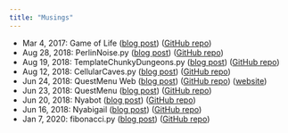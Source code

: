 ```yaml
---
title: "Musings"
---
```


- Mar 4, 2017: Game of Life ([blog post](https://nmmarzano.github.io/musings/2017/03/04/gameoflife.html)) ([GitHub repo](https://github.com/nmmarzano/python-gameoflife))
- Aug 28, 2018: PerlinNoise.py ([blog post](https://nmmarzano.github.io/musings/2018/08/28/perlinnoise.html)) ([GitHub repo](https://github.com/nmmarzano/PerlinNoise.py))
- Aug 19, 2018: TemplateChunkyDungeons.py ([blog post](https://nmmarzano.github.io/musings/2018/08/19/templatechunkydungeons.html)) ([GitHub repo](https://github.com/nmmarzano/TemplateChunkyDungeons.py))
- Aug 12, 2018: CellularCaves.py ([blog post](https://nmmarzano.github.io/musings/2018/08/12/cellularcaves.html)) ([GitHub repo](https://github.com/nmmarzano/CellularCaves.py))
- Jun 24, 2018: QuestMenu Web ([blog post](https://nmmarzano.github.io/musings/2018/06/24/questmenuweb.html)) ([GitHub repo](https://github.com/nmmarzano/QuestMenuWeb)) ([website](https://nmmarzano.github.io/QuestMenuWeb/))
- Jun 23, 2018: QuestMenu ([blog post](https://nmmarzano.github.io/musings/2018/06/23/questmenu.html)) ([GitHub repo](https://github.com/nmmarzano/QuestMenu))
- Jun 20, 2018: Nyabot ([blog post](https://nmmarzano.github.io/musings/2018/06/20/nyabot.html)) ([GitHub repo](https://github.com/nmmarzano/nyabot))
- Jun 16, 2018: Nyabigail ([blog post](https://nmmarzano.github.io/musings/2018/06/16/nyabigail.html)) ([GitHub repo](https://github.com/nmmarzano/nyabigail))
- Jan 7, 2020: fibonacci.py ([blog post](https://nmmarzano.github.io/musings/2020/01/07/fibonaccipy.html)) ([GitHub repo](https://github.com/nmmarzano/fibonacci.py))
